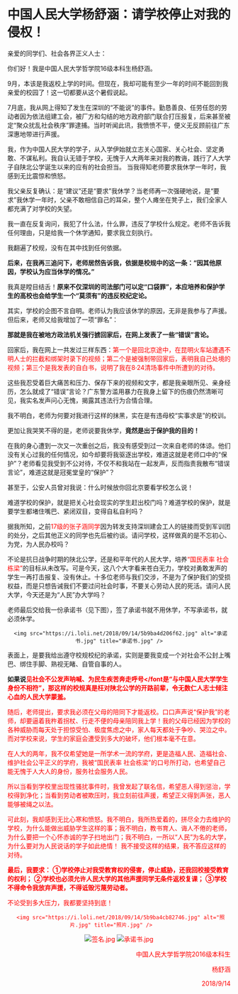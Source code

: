 # 中国人民大学杨舒涵：请学校停止对我的侵权！

亲爱的同学们、社会各界正义人士：

你们好！我是中国人民大学哲学院16级本科生杨舒涵。

9月，本该是我返校上学的时间。但现在，我却可能有至少一年的时间不能回到我亲爱的校园了！这一切都要从这个暑假说起。

7月底，我从网上得知了发生在深圳的“不能说”的事件。勤恳善良、任劳任怨的劳动者因为依法组建工会，被厂方和勾结的地方政府部门联合打压报复，后来甚至被定“聚众扰乱社会秩序”罪逮捕。当时听闻此讯，我愤愤不平，便义无反顾前往广东深惠地带进行声援。

我，作为中国人民大学的学子，从入学伊始就立志关心国家、关心社会、坚定勇敢、不谋私利。我自认无错于学校，无愧于人大两年来对我的教诲，践行了人大学子自陕北公学诞生以来的应有的社会担当。 
当我得知老师要求我休学一年时，我感到无比震惊和愤怒。 

我父亲反复确认：是“建议”还是“要求”我休学？当老师再一次强硬地说，是“要求”我休学一年时，父亲不敢相信自己的耳朵，整个人瘫坐在凳子上，我们全家人都充满了对学校的失望。

我一直在反复询问，我犯了什么法，什么罪，违反了学校什么规定。老师不告诉我任何理由，只是给我一个休学通知，要求我立刻执行。

我翻遍了校规，没有在其中找到任何依据。

**后来，在我再三追问下，老师居然告诉我，依据是校规中的这一条：“因其他原因，学校认为应当休学的情况。”**

我真是瞠目结舌！**原来不仅深圳的司法部门可以定“口袋罪”，本应培养和保护学生的高校也会给学生一个“莫须有”的违反校纪定论。**

其实，学校的企图不言自明。老师认为我应该休学的原因，无非是我参与了声援。但后来，老师又给我增加了一项“罪名”：

**那就是我在被地方政法机关强行掳回家后，在网上发表了一些“错误”言论。**

回家后，我在网上一共发过三样东西：<font color= "red">第一个是回北京途中，在昆明火车站遭遇不明人士的拦截和绑架时录下的视频；第二个是被强制带回家后，表明我自己处境的视频；第三个是我发表的自白书，说明了我在8·24清场事件中所遭到的对待。</font>

这些我忍受着巨大痛苦和压力、保存下来的视频和文字，都是我亲眼所见、亲身经历，怎么就成了“错误”言论？广东警方滥用暴力在我身上留下的伤痕仍然清晰可见，我实名发声问心无愧，揭露其违法行为合情合理。

我不明白，老师为何要对我进行这样的抹黑，实在是有违母校“实事求是”的校训。 

更加让我哭笑不得的是，老师说要我休学，**竟然是出于保护我的目的！**

在我的身心遭到一次又一次重创之后，我没有感受到过一次来自老师的体谅。他们没有关心过我的任何情况，如今却要将我驱逐出学校，难道这就是老师口中的“保护”？老师看见我受到不公对待，不仅不和我站在一起发声，反而指责我散布“错误言论”，难道这就是冠冕堂皇的“保护”？

甚至于，公安人员曾对我说：什么时候放你回北京要看学校怎么说！

难道学校的保护，就是把关心社会现实的学生赶出校门吗？难道学校的保护，就是要学生都堵住嘴巴、紧闭双目，变得自私自利吗？
     
据我所知，之前<font color= "red">17级的张子涵同学</font>因为转发支持深圳建会工人的链接而受到军训团的处分，之后其他正义的同学也先后被约谈。请问学校，这样做真的是不忘初心、为党，为人民办校吗？ 

不论是抗日战争时期的陕北公学，还是和平年代的人民大学，培养<font color= "red">“国民表率 社会栋梁”</font>的目标从未改写。可是今天，这八个大字看来苍白无力，学校对勇敢发声的学生一再打击报复、没有休止。十多位老师与我们交涉，不是为了保护我们的受损权益，而是只想告诫我们不要过问社会时事，不要关心劳动人民的死活。请问人民大学，今天还是为“人民”办大学吗？

老师最后交给我一份承诺书（见下图），签了承诺书就不用休学，不写承诺书，就必须休学。

 <center>
     
     <img src="https://i.loli.net/2018/09/14/5b9ba4d206f62.jpg" alt="承诺书.jpg" title="承诺书.jpg" />
     
</center>

表面上，是要我给出遵守校规校纪的承诺，实则是要我变成一个对社会不公封上嘴巴、绑住手脚、熟视无睹、自管自事的人。

**如果说<font color= "red">见社会不公发声呐喊、为民生疾苦奔走呼号</font是“与中国人民大学学生身份不相符”，那这样的校规真是枉对陕北公学的开路前辈，令无数仁人志士倾注心血的人民大学蒙羞。**

随后，老师提出，要求我必须在父母的陪同下才能返校。口口声声说“保护我”的老师，却要逼着我杵着拐杖、行走不便的母亲陪同我上学！我的父母已经因为学校的各种威胁而每天处于担惊受怕、极度焦虑之中，家人每天都处于争吵、哭泣之中。而对学校来说，学生的家庭会遭受到多大的破坏，他们根本毫不在意。 

<font color= "red">在人大的两年，我不仅希望她是一所学术一流的学府，更是造福人民、造福社会、维护社会公平正义的学府，我被“国民表率 社会栋梁”的口号所打动，也希望自己能无愧于人大人的身份，服务社会服务人民。</font>

所以当<font color= "red">看到学校里出现性骚扰事件时，我曾发起了联名信，</font>希望恶人得到惩治，学校得到净化；当<font color= "red">看到劳动者被欺压时，我立刻前往声援，</font>希望正义得到声张，恶人能够被绳之以法。

可此刻，我却感到无比心寒和愤怒。我不明白，我所热爱着的，拼尽全力去维护的学校，为什么能做出威胁学生这样的事；我不明白，教书育人、诲人不倦的老师，为什么要把一个心怀赤诚的学子扫地出门；我不明白，一所以“人民”为名的大学，为什么要对为人民说话的学子如此绝情！ 
我不接受这样的结果，我不答应这样的对待。

**最后，我要求：**
**①学校停止对我受教育权的侵害，停止威胁，还我回校接受教育的权利；**
**②学校也必须允许人民大学的其他声援同学无条件返校复课；**
**③学校不得命令我放弃声援，不得诋毁污蔑劳动者。**

不论受到多大压力，我都要坚持到底！

<center>  
     
     <img src="https://i.loli.net/2018/09/14/5b9ba4cb82746.jpg" alt="照片.jpg" title="照片.jpg" />     
     
<img src="https://i.loli.net/2018/09/14/5b9ba4deb8c02.jpg" alt="签名.jpg" title="签名.jpg" />

<img src="https://i.loli.net/2018/09/14/5b9ba4d206f62.jpg" alt="承诺书.jpg" title="承诺书.jpg" />

</center>

<p align= "right">中国人民大学哲学院2016级本科生</p>

<p align= "right">杨舒涵</p>

<p align= "right">2018/9/14</p>

